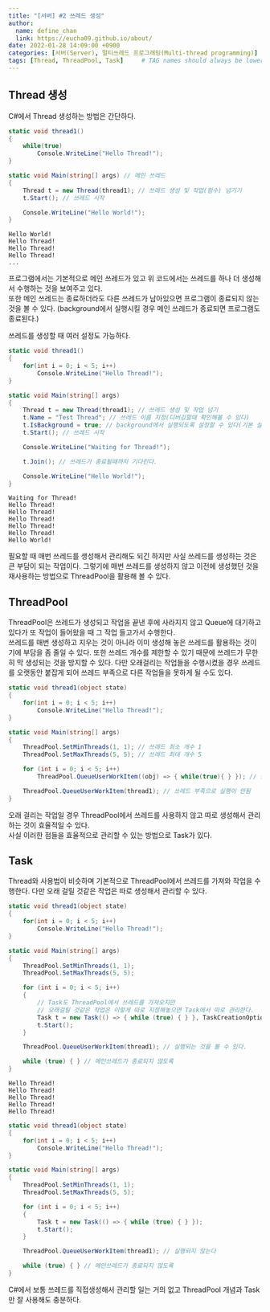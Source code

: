 ```yaml
---
title: "[서버] #2 쓰레드 생성"
author:
  name: define_chan
  link: https://eucha09.github.io/about/
date: 2022-01-28 14:09:00 +0900
categories: [서버(Server), 멀티쓰레드 프로그래밍(Multi-thread programming)]
tags: [Thread, ThreadPool, Task]     # TAG names should always be lowercase
---
```


## **Thread 생성**

C#에서 Thread 생성하는 방법은 간단하다.

```c#
static void thread1()
{
    while(true)
        Console.WriteLine("Hello Thread!");
}

static void Main(string[] args) // 메인 쓰레드
{
    Thread t = new Thread(thread1); // 쓰레드 생성 및 작업(함수) 넘기기
    t.Start(); // 쓰레드 시작

    Console.WriteLine("Hello World!");
}
```
```console
Hello World!
Hello Thread!
Hello Thread!
Hello Thread!
...
```

프로그램에서는 기본적으로 메인 쓰레드가 있고 위 코드에서는 쓰레드를 하나 더 생성해서 수행하는 것을 보여주고 있다.   
또한 메인 쓰레드는 종료하더라도 다른 쓰레드가 남아있으면 프로그램이 종료되지 않는 것을 볼 수 있다. (background에서 실행시킬 경우 메인 쓰레드가 종료되면 프로그램도 종료된다.)

쓰레드를 생성할 때 여러 설정도 가능하다.
```c#
static void thread1()
{
    for(int i = 0; i < 5; i++)
        Console.WriteLine("Hello Thread!");
}

static void Main(string[] args)
{
    Thread t = new Thread(thread1); // 쓰레드 생성 및 작업 넘기
    t.Name = "Test Thread"; // 쓰레드 이름 지정(디버깅할때 확인해볼 수 있다)
    t.IsBackground = true; // background에서 실행되도록 설정할 수 있다(기본 설정은 false)
    t.Start(); // 쓰레드 시작

    Console.WriteLine("Waiting for Thread!");

    t.Join(); // 쓰레드가 종료될때까지 기다린다.

    Console.WriteLine("Hello World!");
}
```
```console
Waiting for Thread!
Hello Thread!
Hello Thread!
Hello Thread!
Hello Thread!
Hello Thread!
Hello World!
```

필요할 때 매번 쓰레드를 생성해서 관리해도 되긴 하지만 사실 쓰레드를 생성하는 것은 큰 부담이 되는 작업이다. 그렇기에 매번 쓰레드를 생성하지 않고 이전에 생성했던 것을 재사용하는 방법으로 ThreadPool을 활용해 볼 수 있다.

## **ThreadPool**

ThreadPool은 쓰레드가 생성되고 작업을 끝낸 후에 사라지지 않고 Queue에 대기하고 있다가 또 작업이 들어왔을 때 그 작업 들고가서 수행한다.   
쓰레드를 매번 생성하고 지우는 것이 아니라 이미 생성해 놓은 쓰레드를 활용하는 것이기에 부담을 좀 줄일 수 있다. 또한 쓰레드 개수를 제한할 수 있기 때문에 쓰레드가 무한히 막 생성되는 것을 방지할 수 있다. 다만 오래걸리는 작업들을 수행시켰을 경우 쓰레드를 오랫동안 붙잡게 되어 쓰레드 부족으로 다른 작업들을 못하게 될 수도 있다.

```c#
static void thread1(object state)
{
    for(int i = 0; i < 5; i++)
        Console.WriteLine("Hello Thread!");
}

static void Main(string[] args)
{
    ThreadPool.SetMinThreads(1, 1); // 쓰레드 최소 개수 1
    ThreadPool.SetMaxThreads(5, 5); // 쓰레드 최대 개수 5

    for (int i = 0; i < 5; i++)
        ThreadPool.QueueUserWorkItem((obj) => { while(true){ } }); // 람다식을 이용해 일부러 끝나지 않는 작업을 넘김

    ThreadPool.QueueUserWorkItem(thread1); // 쓰레드 부족으로 실행이 안됨
}
```

오래 걸리는 작업일 경우 ThreadPool에서 쓰레드를 사용하지 않고 따로 생성해서 관리하는 것이 효율적일 수 있다.   
사실 이러한 점들을 효율적으로 관리할 수 있는 방법으로 Task가 있다.

## **Task**

Thread와 사용법이 비슷하며 기본적으로 ThreadPool에서 쓰레드를 가져와 작업을 수행한다. 다만 오래 걸릴 것같은 작업은 따로 생성해서 관리할 수 있다.

```c#
static void thread1(object state)
{
    for(int i = 0; i < 5; i++)
        Console.WriteLine("Hello Thread!");
}

static void Main(string[] args)
{
    ThreadPool.SetMinThreads(1, 1);
    ThreadPool.SetMaxThreads(5, 5);

    for (int i = 0; i < 5; i++)
    {
        // Task도 ThreadPool에서 쓰레드를 가져오지만
        // 오래걸릴 것같은 작업은 이렇게 따로 지정해놓으면 Task에서 따로 관리한다.
        Task t = new Task(() => { while (true) { } }, TaskCreationOptions.LongRunning);
        t.Start();
    }

    ThreadPool.QueueUserWorkItem(thread1); // 실행되는 것을 볼 수 있다.

    while (true) { } // 메인쓰레드가 종료되지 않도록
}
```
```console
Hello Thread!
Hello Thread!
Hello Thread!
Hello Thread!
Hello Thread!
```


```c#
static void thread1(object state)
{
    for(int i = 0; i < 5; i++)
        Console.WriteLine("Hello Thread!");
}

static void Main(string[] args)
{
    ThreadPool.SetMinThreads(1, 1);
    ThreadPool.SetMaxThreads(5, 5);

    for (int i = 0; i < 5; i++)
    {
        Task t = new Task(() => { while (true) { } });
        t.Start();
    }

    ThreadPool.QueueUserWorkItem(thread1); // 실행되지 않는다

    while (true) { } // 메인쓰레드가 종료되지 않도록
}
```

C#에서 보통 쓰레드를 직접생성해서 관리할 일는 거의 없고 ThreadPool 개념과 Task만 잘 사용해도 충분하다.
